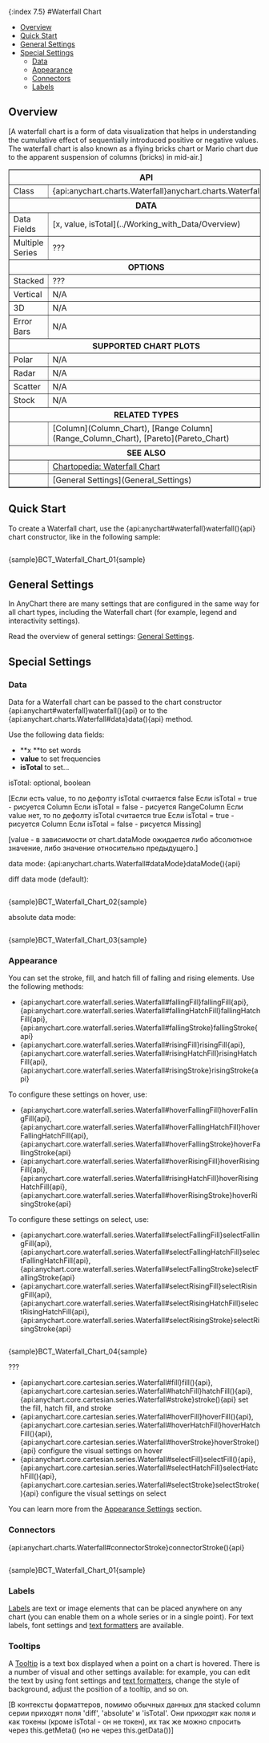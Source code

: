 {:index 7.5}
#Waterfall Chart

* [Overview](#overview)
* [Quick Start](#quick_start)
* [General Settings](#general_settings)
* [Special Settings](#special_settings)
  * [Data](#data)
  * [Appearance](#appearance)
  * [Connectors](#connectors)
  * [Labels](#labels)

## Overview

[A waterfall chart is a form of data visualization that helps in understanding the cumulative effect of sequentially introduced positive or negative values. The waterfall chart is also known as a flying bricks chart or Mario chart due to the apparent suspension of columns (bricks) in mid-air.]

<table border="1" class="seriesTABLE">
<tr><th colspan=2>API</th></tr>
<tr><td>Class</td><td>{api:anychart.charts.Waterfall}anychart.charts.Waterfall{api}</td></tr>
<tr><th colspan=2>DATA</th></tr>
<tr><td>Data Fields</td><td>[x, value, isTotal](../Working_with_Data/Overview)</td></tr>
<tr><td>Multiple Series</td><td>???</td></tr>
<tr><th colspan=2>OPTIONS</th></tr>
<tr><td>Stacked</td><td>???</td></tr>
<tr><td>Vertical</td><td>N/A</td></tr>
<tr><td>3D</td><td>N/A</td></tr>
<tr><td>Error Bars</td><td>N/A</td></tr>
<tr><th colspan=2>SUPPORTED CHART PLOTS</th></tr>
<tr><td>Polar</td><td>N/A</td></tr>
<tr><td>Radar</td><td>N/A</td></tr>
<tr><td>Scatter</td><td>N/A</td></tr>
<tr><td>Stock</td><td>N/A</td></tr>
<tr><th colspan=2>RELATED TYPES</th></tr>
<tr><td></td><td>[Column](Column_Chart), [Range Column](Range_Column_Chart), [Pareto](Pareto_Chart)</td></tr>
<tr><th colspan=2>SEE ALSO</th></tr>
<tr><td></td><td><a href="https://www.anychart.com/chartopedia/chart-types/waterfall-chart/" target="_blank">Chartopedia: Waterfall Chart</a></td></tr>
<tr><td></td><td>[General Settings](General_Settings)</td></tr>
</table>

## Quick Start

To create a Waterfall chart, use the {api:anychart#waterfall}waterfall(){api} chart constructor, like in the following sample:

```

```

{sample}BCT\_Waterfall\_Chart\_01{sample}

## General Settings

In AnyChart there are many settings that are configured in the same way for all chart types, including the Waterfall chart (for example, legend and interactivity settings).

Read the overview of general settings: [General Settings](General_Settings).

## Special Settings

### Data

Data for a Waterfall chart can be passed to the chart constructor {api:anychart#waterfall}waterfall(){api} or to the {api:anychart.charts.Waterfall#data}data(){api} method.

Use the following data fields:

* **x **to set words
* **value** to set frequencies
* **isTotal** to set...

isTotal: optional, boolean

[Если есть value, то по дефолту isTotal считается false
    Если isTotal = true - рисуется Column
    Если isTotal = false - рисуется RangeColumn
Если value нет, то по дефолту isTotal считается true
    Если isTotal = true - рисуется Column
    Если isTotal = false - рисуется Missing]

[value - в зависимости от chart.dataMode ожидается либо абсолютное значение, либо значение относительно предыдущего.]

data mode: {api:anychart.charts.Waterfall#dataMode}dataMode(){api}

diff data mode (default):

```

```

{sample}BCT\_Waterfall\_Chart\_02{sample}

absolute data mode:

```

```

{sample}BCT\_Waterfall\_Chart\_03{sample}

### Appearance

You can set the stroke, fill, and hatch fill of falling and rising elements. Use the following methods:

* {api:anychart.core.waterfall.series.Waterfall#fallingFill}fallingFill{api}, {api:anychart.core.waterfall.series.Waterfall#fallingHatchFill}fallingHatchFill{api}, {api:anychart.core.waterfall.series.Waterfall#fallingStroke}fallingStroke{api}
* {api:anychart.core.waterfall.series.Waterfall#risingFill}risingFill{api}, {api:anychart.core.waterfall.series.Waterfall#risingHatchFill}risingHatchFill{api}, {api:anychart.core.waterfall.series.Waterfall#risingStroke}risingStroke{api}

To configure these settings on hover, use:

* {api:anychart.core.waterfall.series.Waterfall#hoverFallingFill}hoverFallingFill{api}, {api:anychart.core.waterfall.series.Waterfall#hoverFallingHatchFill}hoverFallingHatchFill{api}, {api:anychart.core.waterfall.series.Waterfall#hoverFallingStroke}hoverFallingStroke{api}
* {api:anychart.core.waterfall.series.Waterfall#hoverRisingFill}hoverRisingFill{api}, {api:anychart.core.waterfall.series.Waterfall#risingHatchFill}hoverRisingHatchFill{api}, {api:anychart.core.waterfall.series.Waterfall#hoverRisingStroke}hoverRisingStroke{api}

To configure these settings on select, use:

* {api:anychart.core.waterfall.series.Waterfall#selectFallingFill}selectFallingFill{api}, {api:anychart.core.waterfall.series.Waterfall#selectFallingHatchFill}selectFallingHatchFill{api}, {api:anychart.core.waterfall.series.Waterfall#selectFallingStroke}selectFallingStroke{api}
* {api:anychart.core.waterfall.series.Waterfall#selectRisingFill}selectRisingFill{api}, {api:anychart.core.waterfall.series.Waterfall#selectRisingHatchFill}selectRisingHatchFill{api}, {api:anychart.core.waterfall.series.Waterfall#selectRisingStroke}selectRisingStroke{api}

```

```

{sample}BCT\_Waterfall\_Chart\_04{sample}

???

* {api:anychart.core.cartesian.series.Waterfall#fill}fill(){api}, {api:anychart.core.cartesian.series.Waterfall#hatchFill}hatchFill(){api}, {api:anychart.core.cartesian.series.Waterfall#stroke}stroke(){api} set the fill, hatch fill, and stroke
* {api:anychart.core.cartesian.series.Waterfall#hoverFill}hoverFill(){api}, {api:anychart.core.cartesian.series.Waterfall#hoverHatchFill}hoverHatchFill(){api}, {api:anychart.core.cartesian.series.Waterfall#hoverStroke}hoverStroke(){api} configure the visual settings on hover
* {api:anychart.core.cartesian.series.Waterfall#selectFill}selectFill(){api}, {api:anychart.core.cartesian.series.Waterfall#selectHatchFill}selectHatchFill(){api}, {api:anychart.core.cartesian.series.Waterfall#selectStroke}selectStroke(){api} configure the visual settings on select

You can learn more from the [Appearance Settings](../Appearance_Settings) section.

### Connectors

{api:anychart.charts.Waterfall#connectorStroke}connectorStroke(){api} 

```

```

{sample}BCT\_Waterfall\_Chart\_01{sample}

### Labels

[Labels](../Common_Settings/Labels) are text or image elements that can be placed anywhere on any chart (you can enable them on a whole series or in a single point). For text labels, font settings and [text formatters](../Common_Settings/Text_Formatters) are available.

### Tooltips

A [Tooltip](../Common_Settings/Tooltip) is a text box displayed when a point on a chart is hovered. There is a number of visual and other settings available: for example, you can edit the text by using font settings and [text formatters](../Common_Settings/Text_Formatters), change the style of background, adjust the position of a tooltip, and so on.

[В контексты форматтеров, помимо обычных данных для stacked column серии приходят поля 'diff', 'absolute' и 'isTotal'. Они приходят как поля и как токены (кроме isTotal - он не токен), их так же можно спросить через this.getMeta() (но не через this.getData())]